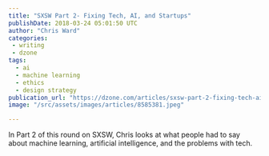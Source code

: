 ```yaml
---
title: "SXSW Part 2- Fixing Tech, AI, and Startups"
publishDate: 2018-03-24 05:01:50 UTC
author: "Chris Ward"
categories:
 - writing
 - dzone
tags:
  - ai
  - machine learning
  - ethics
  - design strategy
publication_url: "https://dzone.com/articles/sxsw-part-2-fixing-tech-ai-and-startups"
image: "/src/assets/images/articles/8585381.jpeg"

---
```

In Part 2 of this round on SXSW, Chris looks at what people had to say about machine learning, artificial intelligence, and the problems with tech.

